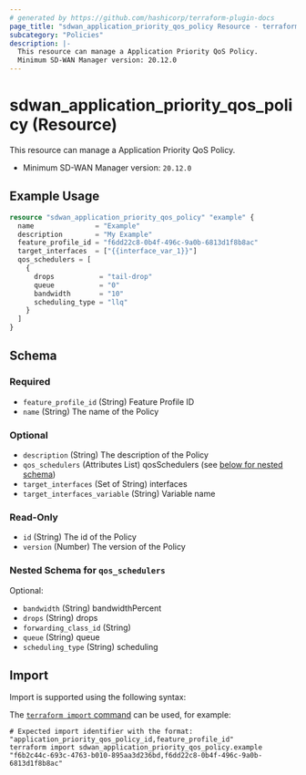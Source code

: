 ```yaml
---
# generated by https://github.com/hashicorp/terraform-plugin-docs
page_title: "sdwan_application_priority_qos_policy Resource - terraform-provider-sdwan"
subcategory: "Policies"
description: |-
  This resource can manage a Application Priority QoS Policy.
  Minimum SD-WAN Manager version: 20.12.0
---
```


# sdwan_application_priority_qos_policy (Resource)

This resource can manage a Application Priority QoS Policy.
  - Minimum SD-WAN Manager version: `20.12.0`

## Example Usage

```terraform
resource "sdwan_application_priority_qos_policy" "example" {
  name               = "Example"
  description        = "My Example"
  feature_profile_id = "f6dd22c8-0b4f-496c-9a0b-6813d1f8b8ac"
  target_interfaces  = ["{{interface_var_1}}"]
  qos_schedulers = [
    {
      drops           = "tail-drop"
      queue           = "0"
      bandwidth       = "10"
      scheduling_type = "llq"
    }
  ]
}
```

<!-- schema generated by tfplugindocs -->
## Schema

### Required

- `feature_profile_id` (String) Feature Profile ID
- `name` (String) The name of the Policy

### Optional

- `description` (String) The description of the Policy
- `qos_schedulers` (Attributes List) qosSchedulers (see [below for nested schema](#nestedatt--qos_schedulers))
- `target_interfaces` (Set of String) interfaces
- `target_interfaces_variable` (String) Variable name

### Read-Only

- `id` (String) The id of the Policy
- `version` (Number) The version of the Policy

<a id="nestedatt--qos_schedulers"></a>
### Nested Schema for `qos_schedulers`

Optional:

- `bandwidth` (String) bandwidthPercent
- `drops` (String) drops
- `forwarding_class_id` (String)
- `queue` (String) queue
- `scheduling_type` (String) scheduling

## Import

Import is supported using the following syntax:

The [`terraform import` command](https://developer.hashicorp.com/terraform/cli/commands/import) can be used, for example:

```shell
# Expected import identifier with the format: "application_priority_qos_policy_id,feature_profile_id"
terraform import sdwan_application_priority_qos_policy.example "f6b2c44c-693c-4763-b010-895aa3d236bd,f6dd22c8-0b4f-496c-9a0b-6813d1f8b8ac"
```
